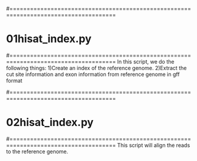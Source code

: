 #=====================================================================================
#  01hisat_index.py
#=====================================================================================
In this script, we do the following things:
1)Create an index of the reference genome.
2)Extract the cut site information and exon information from reference genome in gff format

#=====================================================================================
#  02hisat_index.py
#=====================================================================================
This script will align the reads to the reference genome.

